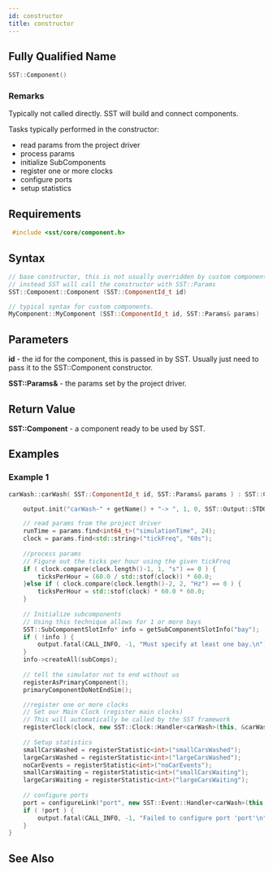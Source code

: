 ```yaml
---
id: constructor
title: constructor
---
```

## Fully Qualified Name
```cpp
SST::Component()
```

### Remarks
Typically not called directly. SST will build and connect components.

Tasks typically performed in the constructor:
- read params from the project driver
- process params
- initialize SubComponents
- register one or more clocks
- configure ports
- setup statistics

## Requirements

```cpp
 #include <sst/core/component.h>
```

## Syntax

```cpp
// base constructor, this is not usually overridden by custom components.
// instead SST will call the constructor with SST::Params
SST::Component::Component (SST::ComponentId_t id)

// typical syntax for custom components.
MyComponent::MyComponent (SST::ComponentId_t id, SST::Params& params) : SST::Component(id) { /* constructor code */ }
```

## Parameters

**id** - the id for the component, this is passed in by SST. Usually just need to pass it to the SST::Component constructor.

**SST::Params&** - the params set by the project driver.

## Return Value

**SST::Component** - a component ready to be used by SST.

## Examples

### Example 1
```cpp
carWash::carWash( SST::ComponentId_t id, SST::Params& params ) : SST::Component(id) {

	output.init("carWash-" + getName() + "-> ", 1, 0, SST::Output::STDOUT);

	// read params from the project driver
	runTime = params.find<int64_t>("simulationTime", 24);
	clock = params.find<std::string>("tickFreq", "60s");
	
    //process params
	// Figure out the ticks per hour using the given tickFreq
	if ( clock.compare(clock.length()-1, 1, "s") == 0 ) {
		ticksPerHour = (60.0 / std::stof(clock)) * 60.0;
	}else if ( clock.compare(clock.length()-2, 2, "Hz") == 0 ) {
		ticksPerHour = std::stof(clock) * 60.0 * 60.0;
	}
	
	// Initialize subcomponents
	// Using this technique allows for 1 or more bays
	SST::SubComponentSlotInfo* info = getSubComponentSlotInfo("bay");
	if ( !info ) {
		output.fatal(CALL_INFO, -1, "Must specify at least one bay.\n");
	}
	info->createAll(subComps);
	
	// tell the simulator not to end without us
	registerAsPrimaryComponent();
	primaryComponentDoNotEndSim();

	//register one or more clocks
	// Set our Main Clock (register main clocks)
	// This will automatically be called by the SST framework
	registerClock(clock, new SST::Clock::Handler<carWash>(this, &carWash::tick));
	
	// Setup statistics
	smallCarsWashed = registerStatistic<int>("smallCarsWashed");
	largeCarsWashed = registerStatistic<int>("largeCarsWashed");
	noCarEvents = registerStatistic<int>("noCarEvents");
	smallCarsWaiting = registerStatistic<int>("smallCarsWaiting");
	largeCarsWaiting = registerStatistic<int>("largeCarsWaiting");
	
	// configure ports
	port = configureLink("port", new SST::Event::Handler<carWash>(this, &carWash::handleEvent));
	if ( !port ) {
		output.fatal(CALL_INFO, -1, "Failed to configure port 'port'\n");
	}
}
```

## See Also